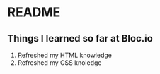 # README

## Things I learned so far at Bloc.io

1. Refreshed my HTML knowledge
2. Refreshed my CSS knoledge

